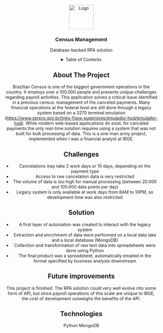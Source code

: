 
<!-- PROJECT LOGO -->
<br />
<div align="center">
  <a href="https://ibge.gov.br/">
    <img src="images/censo.png" alt="Logo" width="80" height="80">
  </a>

  <h3 align="center">Census Management</h3>

  <p align="center">
    Database-backed RPA solution 

<!-- TABLE OF CONTENTS -->
<details>
  <summary>Table of Contents</summary>
  <ol>
    <li>
      <a href="#about-the-project">About The Project</a>
    <li>
      <a href="#challenges">Challenges</a>
    </li>
    <li><a href="#solutions">Solutions</a></li>
    <li>
      <a href="#future improvements">Future improvements</a>
     </li>
     <li>
      <a href="#technologies">Technologies</a>
     </li>

  </ol>
</details>



## About The Project

Brazilian Census is one of the biggest government operations in the country. It employs over a 100.000 people and presents unique challenges regarding payroll activities. This application solves a critical issue identified in a previous census: management of the canceled payments.
Many financial operations at the federal level are still done through a legacy system based on a 3270 terminal emulation (https://www.serpro.gov.br/links-fixos-superiores/emulador-hod/emulador-hod). While modern web-based applications do exist, for canceled payments the only real-time solution requires using a system that was not built for bulk processing of data.
This is a one-man army project, implemented when I was a financial analyst at IBGE. 


## Challenges
* Cancelations may take 2 work days or 10 days, depending on the payment type 
* Access to raw cancelation data is very restricted
* The volume of data is too high for manual processing (between 20.000 and 100.000 data points per day)
* Legacy system is only available at work days from 8AM to 10PM, so development time was also restricted

## Solution
* A first layer of automation was created to interact with the legacy system
* Extraction and enrichment of data were performed on a local data lake and a local database (MongoDB)
* Collection and transformation of raw text data into spreadsheets were done using Python
* The final product was a spreadsheet, automatically emailed in the format specified by business analysts downstream

## Future improvements
This project is finished. The RPA solution could very well evolve into some form of API, but since payroll operations of this scale are unique to IBGE, the cost of development outweighs the benefits of the API. 

## Technologies
Python
MongoDB 
